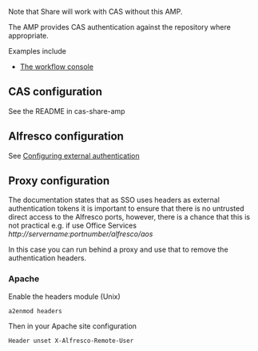 Note that Share will work with CAS without this AMP.

The AMP provides CAS authentication against the repository where appropriate.

Examples include
  * [The workflow console](http://localhost:8080/alfresco/s/admin/admin-workflowconsole)
  
## CAS configuration

See the README in cas-share-amp

## Alfresco configuration

See [Configuring external authentication](http://docs.alfresco.com/5.1/concepts/auth-external-intro.html)

## Proxy configuration

The documentation states that as SSO uses headers as external authentication tokens it is important to ensure that there is no untrusted direct access to the Alfresco ports, however, there is a chance that this is not practical e.g. if use Office Services *http://servername:portnumber/alfresco/aos* 

In this case you can run behind a proxy and use that to remove the authentication headers.

### Apache

Enable the headers module (Unix)

    a2enmod headers
    
Then in your Apache site configuration

    Header unset X-Alfresco-Remote-User
    
